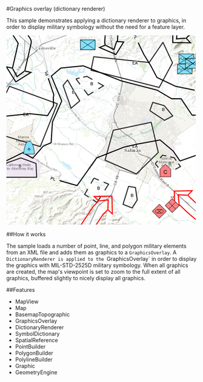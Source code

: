 #Graphics overlay (dictionary renderer)

This sample demonstrates applying a dictionary renderer to graphics, in order to display military symbology without the need for a feature layer.

![](screenshot.png)

##How it works

The sample loads a number of point, line, and polygon military elements from an XML file and adds them as graphics to a `GraphicsOverlay`. A `DictionaryRenderer is applied to the `GraphicsOverlay` in order to display the graphics with MIL-STD-2525D military symbology. When all graphics are created, the map's viewpoint is set to zoom to the full extent of all graphics, buffered slightly to nicely display all graphics.

##Features
- MapView
- Map
- BasemapTopographic
- GraphicsOverlay
- DictionaryRenderer
- SymbolDictionary
- SpatialReference
- PointBuilder
- PolygonBuilder
- PolylineBuilder
- Graphic
- GeometryEngine
